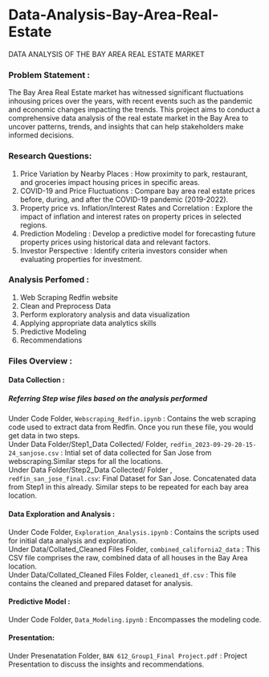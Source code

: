 # Data-Analysis-Bay-Area-Real-Estate
DATA ANALYSIS OF  THE BAY AREA REAL ESTATE MARKET

### Problem Statement : 

The Bay Area Real Estate market has witnessed significant fluctuations inhousing prices over the years, with recent events such as the pandemic and economic changes impacting the trends. This project aims to conduct a comprehensive data analysis of the real estate market in the Bay Area to uncover patterns, trends, and insights that can help stakeholders make informed decisions.

### Research Questions:

1. Price Variation by Nearby Places : How proximity to park, restaurant, and groceries impact housing prices in specific areas.
2. COVID-19 and Price Fluctuations :  Compare bay area real estate prices before, during, and after the COVID-19 pandemic (2019-2022).
3. Property price vs. Inflation/Interest Rates and Correlation : Explore the impact of inflation and interest rates on property prices in selected regions.
4. Prediction Modeling : Develop a predictive model for forecasting future property prices using historical data and relevant factors.
5. Investor Perspective : Identify criteria investors consider when evaluating properties for investment.

### Analysis Perfomed :

1. Web Scraping Redfin website
2. Clean and Preprocess Data
3. Perform exploratory analysis and data visualization
4. Applying appropriate data analytics skills
5. Predictive Modeling 
6. Recommendations

### Files Overview :

#### Data Collection :
##### Referring Step wise files based on the analysis performed <br>
Under Code Folder, ```Webscraping_Redfin.ipynb``` : Contains the web scraping code used to extract data from Redfin. Once you run these file, you would get data in two steps.<br>
Under Data Folder/Step1_Data Collected/  Folder, ```redfin_2023-09-29-20-15-24_sanjose.csv``` : Intial set of data collected for San Jose from webscraping.Similar steps for all the locations.<br>
Under Data Folder/Step2_Data Collected/ Folder , ```redfin_san_jose_final.csv```: Final Dataset for San Jose. Concatenated data from Step1 in this already. Similar steps to be repeated for each bay area location.<br>

#### Data Exploration and Analysis :
Under Code Folder, ```Exploration_Analysis.ipynb``` : Contains the scripts used for initial data analysis and exploration.<br>
Under Data/Collated_Cleaned Files Folder, ```combined_california2_data``` : This CSV file comprises the raw, combined data of all houses in the Bay Area location.<br>
Under Data/Collated_Cleaned Files Folder, ```cleaned1_df.csv``` : This file contains the cleaned and prepared dataset for analysis.<br>

#### Predictive Model : 
Under Code Folder, ```Data_Modeling.ipynb``` : Encompasses the modeling code.<br>


#### Presentation:
Under Presenatation Folder, ```BAN 612_Group1_Final Project.pdf``` : Project Presentation to discuss the insights and recommendations.



